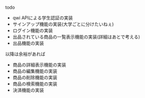 todo
- qwi APIによる学生認証の実装
- サインアップ機能の実装(大学ごとに分けたいねぇ)
- ログイン機能の実装
- 出品されている商品の一覧表示機能の実装(詳細はあとで考える)
- 出品機能の実装
  
以降は余裕があれば
- 商品の詳細表示機能の実装
- 商品の編集機能の実装
- 商品の削除機能の実装
- 商品の検索機能の実装
- 決済機能の実装